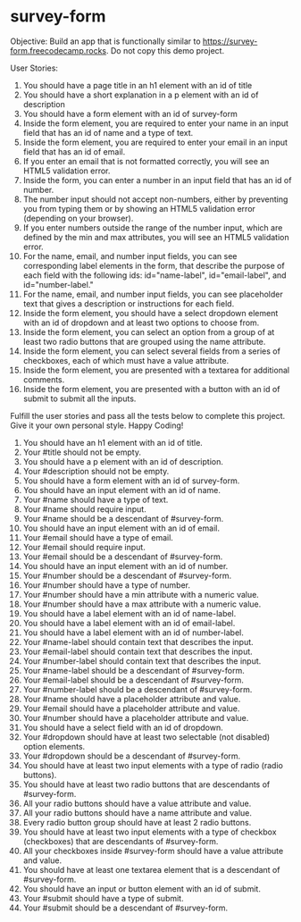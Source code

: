 # survey-form

Objective: Build an app that is functionally similar to <https://survey-form.freecodecamp.rocks>. Do not copy this demo project.

User Stories:

1. You should have a page title in an h1 element with an id of title
2. You should have a short explanation in a p element with an id of description
3. You should have a form element with an id of survey-form
4. Inside the form element, you are required to enter your name in an input field that has an id of name and a type of text.
5. Inside the form element, you are required to enter your email in an input field that has an id of email.
6. If you enter an email that is not formatted correctly, you will see an HTML5 validation error.
7. Inside the form, you can enter a number in an input field that has an id of number.
8. The number input should not accept non-numbers, either by preventing you from typing them or by showing an HTML5 validation error (depending on your browser).
9. If you enter numbers outside the range of the number input, which are defined by the min and max attributes, you will see an HTML5 validation error.
10. For the name, email, and number input fields, you can see corresponding label elements in the form, that describe the purpose of each field with the following ids: id="name-label", id="email-label", and id="number-label."
11. For the name, email, and number input fields, you can see placeholder text that gives a description or instructions for each field.
12. Inside the form element, you should have a select dropdown element with an id of dropdown and at least two options to choose from.
13. Inside the form element, you can select an option from a group of at least two radio buttons that are grouped using the name attribute.
14. Inside the form element, you can select several fields from a series of checkboxes, each of which must have a value attribute.
15. Inside the form element, you are presented with a textarea for additional comments.
16. Inside the form element, you are presented with a button with an id of submit to submit all the inputs.

Fulfill the user stories and pass all the tests below to complete this project. Give it your own personal style. Happy Coding!

1. You should have an h1 element with an id of title.
2. Your #title should not be empty.
3. You should have a p element with an id of description.
4. Your #description should not be empty.
5. You should have a form element with an id of survey-form.
6. You should have an input element with an id of name.
7. Your #name should have a type of text.
8. Your #name should require input.
9. Your #name should be a descendant of #survey-form.
10. You should have an input element with an id of email.
11. Your #email should have a type of email.
12. Your #email should require input.
13. Your #email should be a descendant of #survey-form.
14. You should have an input element with an id of number.
15. Your #number should be a descendant of #survey-form.
16. Your #number should have a type of number.
17. Your #number should have a min attribute with a numeric value.
18. Your #number should have a max attribute with a numeric value.
19. You should have a label element with an id of name-label.
20. You should have a label element with an id of email-label.
21. You should have a label element with an id of number-label.
22. Your #name-label should contain text that describes the input.
23. Your #email-label should contain text that describes the input.
24. Your #number-label should contain text that describes the input.
25. Your #name-label should be a descendant of #survey-form.
26. Your #email-label should be a descendant of #survey-form.
27. Your #number-label should be a descendant of #survey-form.
28. Your #name should have a placeholder attribute and value.
29. Your #email should have a placeholder attribute and value.
30. Your #number should have a placeholder attribute and value.
31. You should have a select field with an id of dropdown.
32. Your #dropdown should have at least two selectable (not disabled) option elements.
33. Your #dropdown should be a descendant of #survey-form.
34. You should have at least two input elements with a type of radio (radio buttons).
35. You should have at least two radio buttons that are descendants of #survey-form.
36. All your radio buttons should have a value attribute and value.
37. All your radio buttons should have a name attribute and value.
38. Every radio button group should have at least 2 radio buttons.
39. You should have at least two input elements with a type of checkbox (checkboxes) that are descendants of #survey-form.
40. All your checkboxes inside #survey-form should have a value attribute and value.
41. You should have at least one textarea element that is a descendant of #survey-form.
42. You should have an input or button element with an id of submit.
43. Your #submit should have a type of submit.
44. Your #submit should be a descendant of #survey-form.
